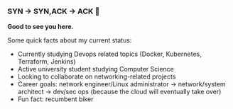 ### SYN -> SYN,ACK -> ACK 👋

**Good to see you here.**

Some quick facts about my current status:
-  Currently studying Devops related topics (Docker, Kubernetes, Terraform, Jenkins)
-  Active university student studying Computer Science
-  Looking to collaborate on networking-related projects
-  Career goals: network engineer/Linux administrator -> network/system architect -> dev/sec ops (because the cloud will eventually take over)
-  Fun fact: recumbent biker

<!--
**WyattMcLaren/WyattMcLaren** is a ✨ _special_ ✨ repository because its `README.md` (this file) appears on your GitHub profile.

Here are some ideas to get you started:

- 🔭 I’m currently working on ...
- 🌱 I’m currently learning ...
- 👯 I’m looking to collaborate on ...
- 🤔 I’m looking for help with ...
- 💬 Ask me about ...
- 📫 How to reach me: ...
- 😄 Pronouns: ...
- ⚡ Fun fact: ...
-->
